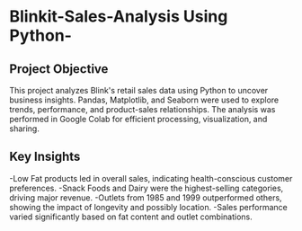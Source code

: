 # Blinkit-Sales-Analysis Using Python-
## Project Objective
 This project analyzes Blink's retail sales data using Python to uncover business insights.
Pandas, Matplotlib, and Seaborn were used to explore trends, performance, and product-sales relationships.
The analysis was performed in Google Colab for efficient processing, visualization, and sharing.

## Key Insights
-Low Fat products led in overall sales, indicating health-conscious customer preferences.
-Snack Foods and Dairy were the highest-selling categories, driving major revenue.
-Outlets from 1985 and 1999 outperformed others, showing the impact of longevity and possibly location.
-Sales performance varied significantly based on fat content and outlet combinations.




